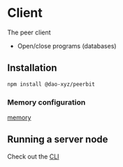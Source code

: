 # Client 
The peer client
- Open/close programs (databases)

## Installation 
```sh
npm install @dao-xyz/peerbit
```

### Memory configuration
[memory](./example.ts ':include :type=code :fragment=memory')



## Running a server node
Check out the [CLI](../../../packages/server-node/README.md ':include :relative') 
